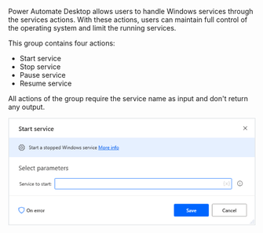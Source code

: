 Power Automate Desktop allows users to handle Windows services through the services actions. With these actions, users can maintain full control of the operating system and limit the running services.

This group contains four actions:

- Start service
- Stop service
- Pause service
- Resume service

All actions of the group require the service name as input and don't return any output.

![start service action properties](..\media\start-service-action-properties.png)
